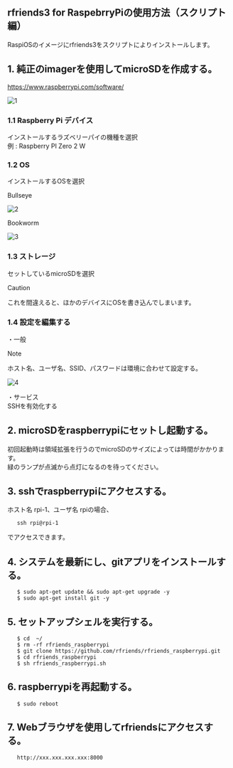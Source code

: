 ## rfriends3 for RaspebrryPiの使用方法（スクリプト編）    

RaspiOSのイメージにrfriends3をスクリプトによりインストールします。  
  
## 1. 純正のimagerを使用してmicroSDを作成する。     
   <https://www.raspberrypi.com/software/>  
  
![1](https://github.com/user-attachments/assets/de69af3e-f501-40e4-b387-3901962eaaaa)  
  
### 1.1 Raspberry Pi デバイス  
インストールするラズベリーパイの機種を選択  
例 : Raspberry PI Zero 2 W
  
### 1.2 OS  
インストールするOSを選択
  
Bullseye  
  
![2](https://github.com/user-attachments/assets/2b438504-019c-4a1c-ad25-182d351ec144)  
  
Bookworm  
  
![3](https://github.com/user-attachments/assets/ca768534-6ea7-4dbe-b6d5-573911f705ae)  
  
### 1.3 ストレージ  
セットしているmicroSDを選択  
  
> [!CAUTION]
> これを間違えると、ほかのデバイスにOSを書き込んでしまいます。
  
### 1.4 設定を編集する  
  
・一般   
> [!NOTE]
> ホスト名、ユーザ名、SSID、パスワードは環境に合わせて設定する。    
  
![4](https://github.com/user-attachments/assets/1cbbfbe0-d869-486c-8f34-7bf8ad3b3609)
  
・サービス  
SSHを有効化する  
  
 
## 2. microSDをraspberrypiにセットし起動する。   
   初回起動時は領域拡張を行うのでmicroSDのサイズによっては時間がかかります。    
   緑のランプが点滅から点灯になるのを待ってください。  
## 3. sshでraspberrypiにアクセスする。  
   ホスト名 rpi-1、ユーザ名 rpiの場合、  
```
   ssh rpi@rpi-1
```
   でアクセスできます。  
## 4. システムを最新にし、gitアプリをインストールする。  
```
   $ sudo apt-get update && sudo apt-get upgrade -y  
   $ sudo apt-get install git -y  
```
## 5. セットアップシェルを実行する。  
```
   $ cd  ~/  
   $ rm -rf rfriends_raspberrypi  
   $ git clone https://github.com/rfriends/rfriends_raspberrypi.git  
   $ cd rfriends_raspberrypi  
   $ sh rfriends_raspberrypi.sh  
```
## 6. raspberrypiを再起動する。  
```
   $ sudo reboot  
```
## 7. Webブラウザを使用してrfriendsにアクセスする。 
``` 
   http://xxx.xxx.xxx.xxx:8000
```
